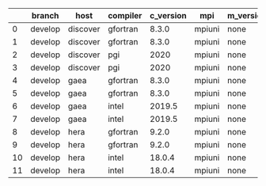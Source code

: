|    | branch   | host     | compiler   | c_version   | mpi    | m_version   | o_g   | os     | build   |   u_pass |   u_fail |   s_pass |   s_fail |   e_pass |   e_fail |   nuopc_pass |   nuopc_fail | hash                                                                                                       | modified            |
|----|----------|----------|------------|-------------|--------|-------------|-------|--------|---------|----------|----------|----------|----------|----------|----------|--------------|--------------|------------------------------------------------------------------------------------------------------------|---------------------|
|  0 | develop  | discover | gfortran   | 8.3.0       | mpiuni | none        | O     | Linux  | Fail    |     7550 |        0 |        8 |        0 |       43 |        0 |            0 |           50 | [artifacts](https://github.com/esmf-org/esmf-test-artifacts/tree/)                                         | 02/23/2022_14:37:28 |
|  1 | develop  | discover | gfortran   | 8.3.0       | mpiuni | none        | g     | Linux  | Fail    |    12174 |        0 |        8 |        0 |       43 |        0 |            0 |           50 | [artifacts](https://github.com/esmf-org/esmf-test-artifacts/tree/)                                         | 02/23/2022_14:37:28 |
|  2 | develop  | discover | pgi        | 2020        | mpiuni | none        | O     | Linux  | Fail    |     6928 |      622 |        6 |        2 |       40 |        3 |            0 |           50 | [artifacts](https://github.com/esmf-org/esmf-test-artifacts/tree/)                                         | 02/23/2022_14:37:28 |
|  3 | develop  | discover | pgi        | 2020        | mpiuni | none        | g     | Linux  | Fail    |     9788 |      494 |        4 |        4 |       40 |        3 |            0 |           50 | [artifacts](https://github.com/esmf-org/esmf-test-artifacts/tree/)                                         | 02/23/2022_14:37:28 |
|  4 | develop  | gaea     | gfortran   | 8.3.0       | mpiuni | none        | O     | Unicos | Fail    |     7550 |        0 |        8 |        0 |       43 |        0 |            0 |           50 | [artifacts](https://github.com/esmf-org/esmf-test-artifacts/tree/)                                         | 02/23/2022_14:38:47 |
|  5 | develop  | gaea     | gfortran   | 8.3.0       | mpiuni | none        | g     | Unicos | Fail    |    12174 |        0 |        8 |        0 |       43 |        0 |            0 |           50 | [artifacts](https://github.com/esmf-org/esmf-test-artifacts/tree/)                                         | 02/23/2022_14:38:47 |
|  6 | develop  | gaea     | intel      | 2019.5      | mpiuni | none        | O     | Unicos | Fail    |    10395 |     -113 |        8 |        0 |       43 |        0 |            0 |           50 | [artifacts](https://github.com/esmf-org/esmf-test-artifacts/tree/)                                         | 02/23/2022_14:38:47 |
|  7 | develop  | gaea     | intel      | 2019.5      | mpiuni | none        | g     | Unicos | Fail    |    10395 |     -113 |        8 |        0 |       43 |        0 |            0 |           50 | [artifacts](https://github.com/esmf-org/esmf-test-artifacts/tree/)                                         | 02/23/2022_14:38:47 |
|  8 | develop  | hera     | gfortran   | 9.2.0       | mpiuni | none        | O     | Linux  | Fail    |     7550 |        0 |        8 |        0 |       43 |        0 |            0 |           50 | [artifacts](https://github.com/esmf-org/esmf-test-artifacts/tree/ac7d6dc2e6688dff15f8dcfb1f6400d3fc7d35cb) | 02/23/2022_14:40:07 |
|  9 | develop  | hera     | gfortran   | 9.2.0       | mpiuni | none        | g     | Linux  | Fail    |    12174 |        0 |        8 |        0 |       43 |        0 |            0 |           50 | [artifacts](https://github.com/esmf-org/esmf-test-artifacts/tree/1f1c68b4e18e9993aa34351e4b534f1f1f087fe7) | 02/23/2022_14:40:07 |
| 10 | develop  | hera     | intel      | 18.0.4      | mpiuni | none        | O     | Linux  | Fail    |     7550 |        0 |        8 |        0 |       43 |        0 |            0 |           50 | [artifacts](https://github.com/esmf-org/esmf-test-artifacts/tree/7a8079e26e0c1e805d67c569b4a8fba312dbda2e) | 02/23/2022_14:40:07 |
| 11 | develop  | hera     | intel      | 18.0.4      | mpiuni | none        | g     | Linux  | Fail    |    12174 |        0 |        8 |        0 |       43 |        0 |            0 |           50 | [artifacts](https://github.com/esmf-org/esmf-test-artifacts/tree/c197d5eb11db96885d0b5ca56891c102e823e7dc) | 02/23/2022_14:40:07 |